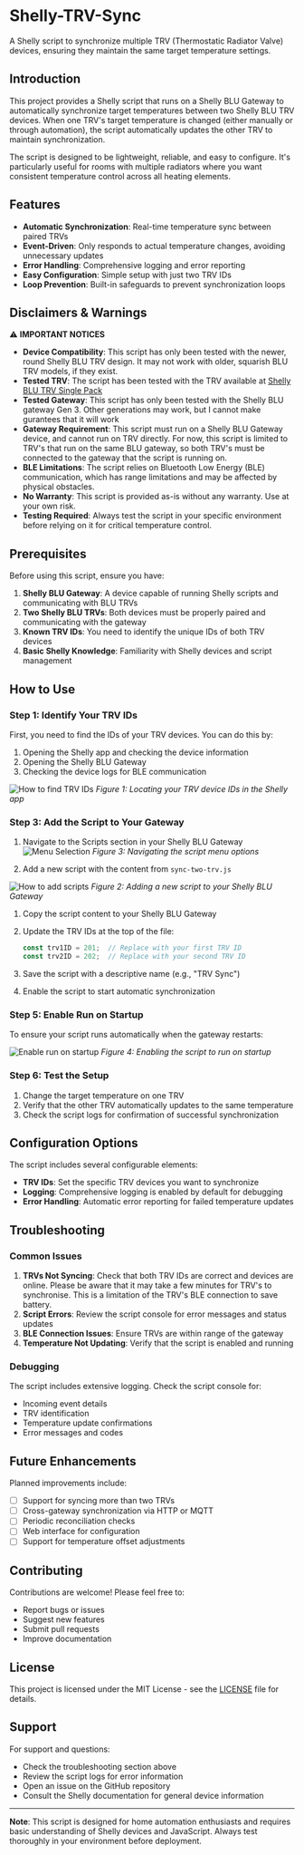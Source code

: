 # Shelly-TRV-Sync

A Shelly script to synchronize multiple TRV (Thermostatic Radiator Valve) devices, ensuring they maintain the same target temperature settings.

## Introduction

This project provides a Shelly script that runs on a Shelly BLU Gateway to automatically synchronize target temperatures between two Shelly BLU TRV devices. When one TRV's target temperature is changed (either manually or through automation), the script automatically updates the other TRV to maintain synchronization.

The script is designed to be lightweight, reliable, and easy to configure. It's particularly useful for rooms with multiple radiators where you want consistent temperature control across all heating elements.

## Features

- **Automatic Synchronization**: Real-time temperature sync between paired TRVs
- **Event-Driven**: Only responds to actual temperature changes, avoiding unnecessary updates
- **Error Handling**: Comprehensive logging and error reporting
- **Easy Configuration**: Simple setup with just two TRV IDs
- **Loop Prevention**: Built-in safeguards to prevent synchronization loops

## Disclaimers & Warnings

⚠️ **IMPORTANT NOTICES**

- **Device Compatibility**: This script has only been tested with the newer, round Shelly BLU TRV design. It may not work with older, squarish BLU TRV models, if they exist.
- **Tested TRV**: The script has been tested with the TRV available at [Shelly BLU TRV Single Pack](https://www.shelly.com/products/shelly-blu-trv-single-pack)
- **Tested Gateway**: This script has only been tested with the Shelly BLU gateway Gen 3. Other generations may work, but I cannot make gurantees that it will work
- **Gateway Requirement**: This script must run on a Shelly BLU Gateway device, and cannot run on TRV directly. For now, this script is limited to TRV's that run on the same BLU gateway, so both TRV's must be connected to the gateway that the script is running on. 
- **BLE Limitations**: The script relies on Bluetooth Low Energy (BLE) communication, which has range limitations and may be affected by physical obstacles.
- **No Warranty**: This script is provided as-is without any warranty. Use at your own risk.
- **Testing Required**: Always test the script in your specific environment before relying on it for critical temperature control.

## Prerequisites

Before using this script, ensure you have:

1. **Shelly BLU Gateway**: A device capable of running Shelly scripts and communicating with BLU TRVs
2. **Two Shelly BLU TRVs**: Both devices must be properly paired and communicating with the gateway
3. **Known TRV IDs**: You need to identify the unique IDs of both TRV devices
4. **Basic Shelly Knowledge**: Familiarity with Shelly devices and script management

## How to Use

### Step 1: Identify Your TRV IDs

First, you need to find the IDs of your TRV devices. You can do this by:

1. Opening the Shelly app and checking the device information
2. Opening the Shelly BLU Gateway 
3. Checking the device logs for BLE communication

![How to find TRV IDs](Images/README/How-to-find-id's.png)
*Figure 1: Locating your TRV device IDs in the Shelly app*


### Step 3: Add the Script to Your Gateway

1. Navigate to the Scripts section in your Shelly BLU Gateway
![Menu Selection](Images/README/Menu-Selection.png)
*Figure 3: Navigating the script menu options*

2. Add a new script with the content from `sync-two-trv.js`

![How to add scripts](Images/README/How-to-add-Scripts.png)
*Figure 2: Adding a new script to your Shelly BLU Gateway*


1. Copy the script content to your Shelly BLU Gateway
2. Update the TRV IDs at the top of the file:
   ```javascript
   const trv1ID = 201;  // Replace with your first TRV ID
   const trv2ID = 202;  // Replace with your second TRV ID
   ```

2. Save the script with a descriptive name (e.g., "TRV Sync")
3. Enable the script to start automatic synchronization



### Step 5: Enable Run on Startup

To ensure your script runs automatically when the gateway restarts:

![Enable run on startup](Images/README/Enable-run-on-startup.png)
*Figure 4: Enabling the script to run on startup*

### Step 6: Test the Setup

1. Change the target temperature on one TRV
2. Verify that the other TRV automatically updates to the same temperature
3. Check the script logs for confirmation of successful synchronization

## Configuration Options

The script includes several configurable elements:

- **TRV IDs**: Set the specific TRV devices you want to synchronize
- **Logging**: Comprehensive logging is enabled by default for debugging
- **Error Handling**: Automatic error reporting for failed temperature updates

## Troubleshooting

### Common Issues

1. **TRVs Not Syncing**: Check that both TRV IDs are correct and devices are online. Please be aware that it may take a few minutes for TRV's to synchronise. This is a limitation of the TRV's BLE connection to save battery.
2. **Script Errors**: Review the script console for error messages and status updates
3. **BLE Connection Issues**: Ensure TRVs are within range of the gateway
4. **Temperature Not Updating**: Verify that the script is enabled and running

### Debugging

The script includes extensive logging. Check the script console for:
- Incoming event details
- TRV identification
- Temperature update confirmations
- Error messages and codes

## Future Enhancements

Planned improvements include:

- [ ] Support for syncing more than two TRVs
- [ ] Cross-gateway synchronization via HTTP or MQTT
- [ ] Periodic reconciliation checks
- [ ] Web interface for configuration
- [ ] Support for temperature offset adjustments

## Contributing

Contributions are welcome! Please feel free to:
- Report bugs or issues
- Suggest new features
- Submit pull requests
- Improve documentation

## License

This project is licensed under the MIT License - see the [LICENSE](LICENSE) file for details.

## Support

For support and questions:
- Check the troubleshooting section above
- Review the script logs for error information
- Open an issue on the GitHub repository
- Consult the Shelly documentation for general device information

---

**Note**: This script is designed for home automation enthusiasts and requires basic understanding of Shelly devices and JavaScript. Always test thoroughly in your environment before deployment.

